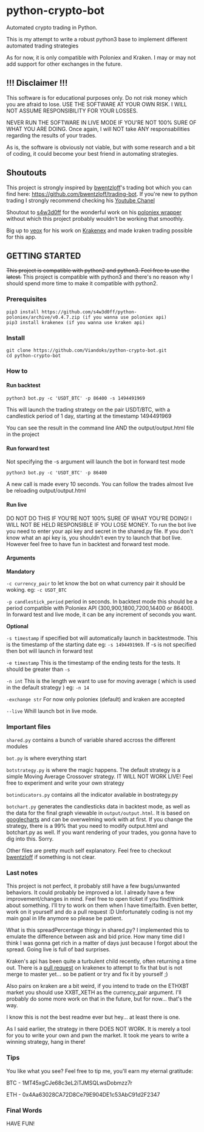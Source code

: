 # python-crypto-bot
Automated crypto trading in Python.

This is my attempt to write a robust python3 base to implement different automated trading strategies

As for now, it is only compatible with Poloniex and Kraken. I may or may not add support for other exchanges in the future.

## !!! Disclaimer !!!

This software is for educational purposes only. Do not risk money which you are afraid to lose. USE THE SOFTWARE AT YOUR OWN RISK. I WILL NOT ASSUME RESPONSIBILITY FOR YOUR LOSSES.

NEVER RUN THE SOFTWARE IN LIVE MODE IF YOU'RE NOT 100% SURE OF WHAT YOU ARE DOING. Once again, I will NOT take ANY responsabilities regarding the results of your trades.

As is, the software is obviously not viable, but with some research and a bit of coding, it could become your best friend in automating strategies.

## Shoutouts

This project is strongly inspired by [bwentzloff](https://github.com/bwentzloff)'s trading bot which you can find here: https://github.com/bwentzloff/trading-bot.
If you're new to python trading I strongly recommend checking his [Youtube Chanel](https://youtube.com/cryptocurrencytrading)

Shoutout to [s4w3d0ff](https://github.com/s4w3d0ff) for the wonderful work on his [poloniex wrapper](https://github.com/s4w3d0ff/python-poloniex) without which this project probably wouldn't be working that smoothly.

Big up to [veox](https://github.com/veox) for his work on [Krakenex](https://github.com/veox/python3-krakenex) and made kraken trading possible for this app.

## GETTING STARTED

~~This project is compatible with python2 and python3. Feel free to use the latest.~~
This project is compatible with python3 and there's no reason why I should spend more time to make it compatible with python2.

### Prerequisites

```
pip3 install https://github.com/s4w3d0ff/python-poloniex/archive/v0.4.7.zip (if you wanna use poloniex api)
pip3 install krakenex (if you wanna use kraken api)
```

### Install

```
git clone https://github.com/Viandoks/python-crypto-bot.git
cd python-crypto-bot
```

### How to

#### Run backtest

```
python3 bot.py -c 'USDT_BTC' -p 86400 -s 1494491969
```

This will launch the trading strategy on the pair USDT/BTC, with a candlestick period of 1 day,  starting at the timestamp 1494491969

You can see the result in the command line AND the output/output.html file in the project

#### Run forward test

Not specifying the -s argument will launch the bot in forward test mode
```
python3 bot.py -c 'USDT_BTC' -p 86400
```

A new call is made every 10 seconds. You can follow the trades almost live be reloading output/output.html

#### Run live
DO NOT DO THIS IF YOU'RE NOT 100% SURE OF WHAT YOU'RE DOING! I WILL NOT BE HELD RESPONSIBLE IF YOU LOSE MONEY.
To run the bot live you need to enter your api key and secret in the shared.py file. If you don't know what an api key is, you shouldn't even try to launch that bot live. However feel free to have fun in backtest and forward test mode.

#### Arguments

**Mandatory**

`-c currency_pair` to let know the bot on what currency pair it should be woking. eg: `-c USDT_BTC`

`-p candlestick_period` period in seconds. In backtest mode this should be a period compatible with Poloniex API (300,900,1800,7200,14400 or 86400). In forward test and live mode, it can be any increment of seconds you want.

**Optional**

`-s timestamp` if specified bot will automatically launch in backtestmode. This is the timestamp of the starting date eg: `-s 1494491969`. If -s is not specified then bot will launch in forward test

`-e timestamp` This is the timestamp of the ending tests for the tests. It should be greater than `-s`

`-n int` This is the length we want to use for moving average ( which is used in the default strategy ) eg: `-n 14`

`-exchange str` For now only poloniex (default) and kraken are accepted

`--live` Whill launch bot in live mode.

### Important files
`shared.py` contains a bunch of variable shared accross the different modules

`bot.py` is where everything start

`botstrategy.py` is where the magic happens. The default strategy is a simple Moving Average Crossover strategy. IT WILL NOT WORK LIVE! Feel free to experiment and write your own strategy

`botindicators.py` contains all the indicator available in bostrategy.py

`botchart.py` generates the candlesticks data in backtest mode, as well as the data for the final graph viewable in `output/output.html`. It is based on [googlecharts](https://developers.google.com/chart/) and can be overwelming work with at first. If you change the strategy, there is a 99% that you need to modify output.html and botchart.py as well.
If you want rendering of your trades, you gonna have to dig into this. Sorry.

Other files are pretty much self explanatory. Feel free to checkout [bwentzloff](https://github.com/bwentzloff/trading-bot) if something is not clear.

### Last notes

This project is not perfect, it probably still have a few bugs/unwanted behaviors. It could probably be improved a lot. I already have a few improvement/changes in mind. Feel free to open  ticket if you find/think about something. I'll try to work on them when I have time/faith. Even better, work on it yourself and do a pull request :D
Unfortunately coding is not my main goal in life anymore so please be patient.

What is this spreadPercentage thingy in shared.py?
I implemented this to emulate the difference between ask and bid price. How many time did I think I was gonna get rich in a matter of days just because I forgot about the spread. Going live is full of bad surprises.

Kraken's api has been quite a turbulent child recently, often returning a time out. There is a [pull request](https://github.com/veox/python3-krakenex/pull/100) on krakenex to attempt to fix that but is not merge to master yet... so be patient or try and fix it by yourself ;)

Also pairs on kraken are a bit weird, if you intend to trade on the ETHXBT market you should use XXBT_XETH as the currency_pair argument. I'll probably do some more work on that in the future, but for now... that's the way.

I know this is not the best readme ever but hey... at least there is one.

As I said earlier, the strategy in there DOES NOT WORK. It is merely a tool for you to write your own and pwn the market. It took me years to write a winning strategy, hang in there!

### Tips

You like what you see? Feel free to tip me, you'll earn my eternal gratitude:

BTC - 1MT45xgCJe68c3eL2iTJMSQLwsDobmzz7r

ETH - 0x4Aa63028CA72D8Ce79E904DE1c53AbC91d2F2347

### Final Words

HAVE FUN!
